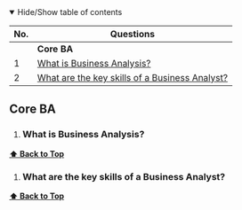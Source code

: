 <details open>
<summary>
Hide/Show table of contents
</summary>

| No. | Questions                                                                                        |
| --- | ------------------------------------------------------------------------------------------------ |
|     | **Core BA**                                                                                      |
| 1   | [What is Business Analysis?](#what-is-react)                                                     |
| 2   | [What are the key skills of a Business Analyst?](#what-is-the-key-skills-of-a-business-analysts) |

## Core BA

1.  ### What is Business Analysis?

**[⬆ Back to Top](#table-of-contents)**

1.  ### What are the key skills of a Business Analyst?

**[⬆ Back to Top](#table-of-contents)**
